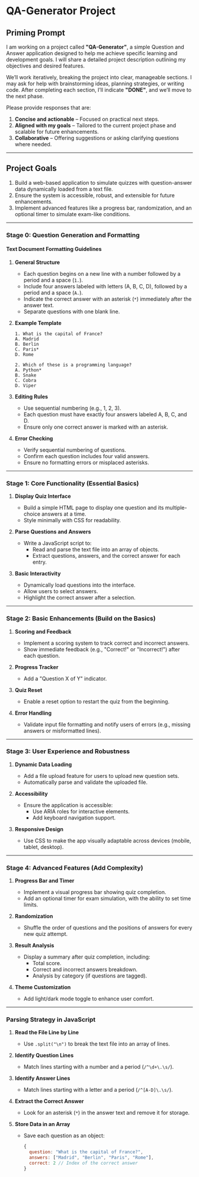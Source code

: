 # QA-Generator Project  

## Priming Prompt

I am working on a project called **"QA-Generator"**, a simple Question and Answer application designed to help me achieve specific learning and development goals. I will share a detailed project description outlining my objectives and desired features.  

We’ll work iteratively, breaking the project into clear, manageable sections. I may ask for help with brainstorming ideas, planning strategies, or writing code. After completing each section, I’ll indicate **"DONE"**, and we’ll move to the next phase.  

Please provide responses that are:  

1. **Concise and actionable** – Focused on practical next steps.  
2. **Aligned with my goals** – Tailored to the current project phase and scalable for future enhancements.  
3. **Collaborative** – Offering suggestions or asking clarifying questions where needed.  

---

## **Project Goals**  

1. Build a web-based application to simulate quizzes with question-answer data dynamically loaded from a text file.  
2. Ensure the system is accessible, robust, and extensible for future enhancements.  
3. Implement advanced features like a progress bar, randomization, and an optional timer to simulate exam-like conditions.  

---

### **Stage 0: Question Generation and Formatting**  

#### **Text Document Formatting Guidelines**  

1. **General Structure**  
   - Each question begins on a new line with a number followed by a period and a space (`1.`).  
   - Include four answers labeled with letters (A, B, C, D), followed by a period and a space (`A.`).  
   - Indicate the correct answer with an asterisk (`*`) immediately after the answer text.  
   - Separate questions with one blank line.  

2. **Example Template**  

   ```
   1. What is the capital of France?  
   A. Madrid  
   B. Berlin  
   C. Paris*  
   D. Rome  

   2. Which of these is a programming language?  
   A. Python*  
   B. Snake  
   C. Cobra  
   D. Viper  
   ```  

3. **Editing Rules**  
   - Use sequential numbering (e.g., 1, 2, 3).  
   - Each question must have exactly four answers labeled A, B, C, and D.  
   - Ensure only one correct answer is marked with an asterisk.  

4. **Error Checking**  
   - Verify sequential numbering of questions.  
   - Confirm each question includes four valid answers.  
   - Ensure no formatting errors or misplaced asterisks.  

---

### **Stage 1: Core Functionality (Essential Basics)**  

1. **Display Quiz Interface**  
   - Build a simple HTML page to display one question and its multiple-choice answers at a time.  
   - Style minimally with CSS for readability.  

2. **Parse Questions and Answers**  
   - Write a JavaScript script to:  
     - Read and parse the text file into an array of objects.  
     - Extract questions, answers, and the correct answer for each entry.  

3. **Basic Interactivity**  
   - Dynamically load questions into the interface.  
   - Allow users to select answers.  
   - Highlight the correct answer after a selection.  

---

### **Stage 2: Basic Enhancements (Build on the Basics)**  

1. **Scoring and Feedback**  
   - Implement a scoring system to track correct and incorrect answers.  
   - Show immediate feedback (e.g., "Correct!" or "Incorrect!") after each question.  

2. **Progress Tracker**  
   - Add a "Question X of Y" indicator.  

3. **Quiz Reset**  
   - Enable a reset option to restart the quiz from the beginning.  

4. **Error Handling**  
   - Validate input file formatting and notify users of errors (e.g., missing answers or misformatted lines).  

---

### **Stage 3: User Experience and Robustness**  

1. **Dynamic Data Loading**  
   - Add a file upload feature for users to upload new question sets.  
   - Automatically parse and validate the uploaded file.  

2. **Accessibility**  
   - Ensure the application is accessible:  
     - Use ARIA roles for interactive elements.  
     - Add keyboard navigation support.  

3. **Responsive Design**  
   - Use CSS to make the app visually adaptable across devices (mobile, tablet, desktop).  

---

### **Stage 4: Advanced Features (Add Complexity)**  

1. **Progress Bar and Timer**  
   - Implement a visual progress bar showing quiz completion.  
   - Add an optional timer for exam simulation, with the ability to set time limits.  

2. **Randomization**  
   - Shuffle the order of questions and the positions of answers for every new quiz attempt.  

3. **Result Analysis**  
   - Display a summary after quiz completion, including:  
     - Total score.  
     - Correct and incorrect answers breakdown.  
     - Analysis by category (if questions are tagged).  

4. **Theme Customization**  
   - Add light/dark mode toggle to enhance user comfort.  

---

### Parsing Strategy in JavaScript  

1. **Read the File Line by Line**  
   - Use `.split("\n")` to break the text file into an array of lines.  

2. **Identify Question Lines**  
   - Match lines starting with a number and a period (`/^\d+\.\s/`).  

3. **Identify Answer Lines**  
   - Match lines starting with a letter and a period (`/^[A-D]\.\s/`).  

4. **Extract the Correct Answer**  
   - Look for an asterisk (`*`) in the answer text and remove it for storage.  

5. **Store Data in an Array**  
   - Save each question as an object:  

     ```javascript
     {
       question: "What is the capital of France?",
       answers: ["Madrid", "Berlin", "Paris", "Rome"],
       correct: 2 // Index of the correct answer
     }
     ```  
